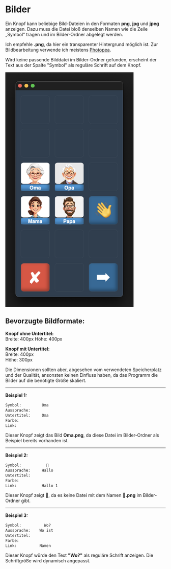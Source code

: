 # Bilder

Ein Knopf kann beliebige Bild-Dateien in den Formaten **png**, **jpg** und **jpeg** anzeigen. Dazu muss die Datei bloß denselben Namen wie die Zeile „Symbol“ tragen und im Bilder-Ordner abgelegt werden.

Ich empfehle **.png**, da hier ein transparenter Hintergrund möglich ist. Zur Bildbearbeitung verwende ich meistens [Photopea](https://www.photopea.com/).

Wird keine passende Bilddatei im Bilder-Ordner gefunden, erscheint der Text aus der Spalte "Symbol" als reguläre Schrift auf dem Knopf.

   <img src="./preview_images.png" alt="images" width="403" height="734">

## Bevorzugte Bildformate:

**Knopf ohne Untertitel:**  
Breite: 400px
Höhe: 400px

**Knopf mit Untertitel:**  
Breite: 400px  
Höhe: 300px

Die Dimensionen sollten aber, abgesehen vom verwendeten Speicherplatz und der Qualität, ansonsten keinen Einfluss haben, da das Programm die Bilder auf die benötigte Größe skaliert.

---

**Beispiel 1:**

```
Symbol:         Oma
Aussprache:
Untertitel:     Oma
Farbe:
Link:
```

Dieser Knopf zeigt das Bild **Oma.png**, da diese Datei im Bilder-Ordner als Beispiel bereits vorhanden ist.

---

**Beispiel 2:**

```
Symbol:           👋
Aussprache:     Hallo
Untertitel:
Farbe:
Link:           Hallo 1
```

Dieser Knopf zeigt 👋, da es keine Datei mit dem Namen **👋.png** im Bilder-Ordner gibt.

---

**Beispiel 3:**

```
Symbol:          Wo?
Aussprache:    Wo ist
Untertitel:
Farbe:
Link:          Namen
```

Dieser Knopf würde den Text **"Wo?"** als reguläre Schrift anzeigen. Die Schriftgröße wird dynamisch angepasst.

